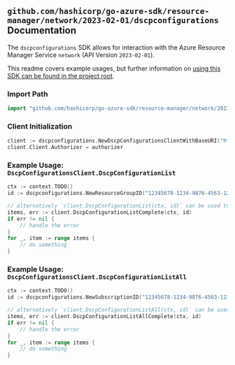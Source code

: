 
## `github.com/hashicorp/go-azure-sdk/resource-manager/network/2023-02-01/dscpconfigurations` Documentation

The `dscpconfigurations` SDK allows for interaction with the Azure Resource Manager Service `network` (API Version `2023-02-01`).

This readme covers example usages, but further information on [using this SDK can be found in the project root](https://github.com/hashicorp/go-azure-sdk/tree/main/docs).

### Import Path

```go
import "github.com/hashicorp/go-azure-sdk/resource-manager/network/2023-02-01/dscpconfigurations"
```


### Client Initialization

```go
client := dscpconfigurations.NewDscpConfigurationsClientWithBaseURI("https://management.azure.com")
client.Client.Authorizer = authorizer
```


### Example Usage: `DscpConfigurationsClient.DscpConfigurationList`

```go
ctx := context.TODO()
id := dscpconfigurations.NewResourceGroupID("12345678-1234-9876-4563-123456789012", "example-resource-group")

// alternatively `client.DscpConfigurationList(ctx, id)` can be used to do batched pagination
items, err := client.DscpConfigurationListComplete(ctx, id)
if err != nil {
	// handle the error
}
for _, item := range items {
	// do something
}
```


### Example Usage: `DscpConfigurationsClient.DscpConfigurationListAll`

```go
ctx := context.TODO()
id := dscpconfigurations.NewSubscriptionID("12345678-1234-9876-4563-123456789012")

// alternatively `client.DscpConfigurationListAll(ctx, id)` can be used to do batched pagination
items, err := client.DscpConfigurationListAllComplete(ctx, id)
if err != nil {
	// handle the error
}
for _, item := range items {
	// do something
}
```
